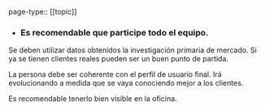 page-type:: [[topic]]
- ### Es recomendable que participe todo el equipo.

Se deben utilizar datos obtenidos la investigación primaria de mercado. Si ya se tienen clientes reales pueden ser un buen punto de partida.

La persona debe ser coherente con el perfil de usuario final. Irá evolucionando a medida que se vaya conociendo mejor a los clientes.

Es recomendable tenerlo bien visible en la oficina.


